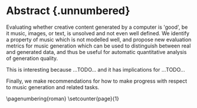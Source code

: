 # Abstract {.unnumbered}

<!-- This is the abstract -->

Evaluating whether creative content generated by a computer is 'good', be it music, images, or text, is unsolved and not even well defined. We identify a property of music which is not modelled well, and propose new evaluation metrics for music generation which can be used to distinguish between real and generated data, and thus be useful for automatic quantitative analysis of generation quality. 

This is interesting because ...TODO... 
and it has implications for ...TODO...

Finally, we make recommendations for how to make progress with respect to music generation and related tasks.

\pagenumbering{roman}
\setcounter{page}{1}

